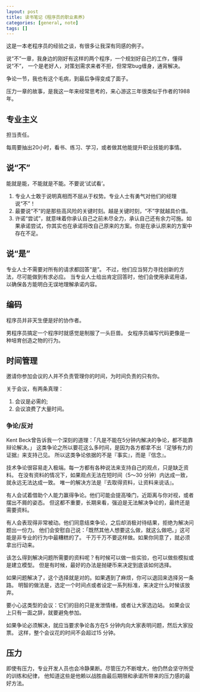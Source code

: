 ```yaml
---
layout: post
title: 读书笔记《程序员的职业素养》
categories: [general, note]
tags: []
---
```


这是一本老程序员的经验之谈，有很多让我深有同感的例子。

说“不”一章，我身边的刚好有这样的两个程序，一个规划好自己的工作，懂得说“不”，
一个是老好人，对策划需求来者不拒，但常常bug缠身，通宵解决。

争论一节，我也有这个毛病，到最后争得变成了面子。

压力一章的故事，是我这一年来经常思考的，来心游这三年很类似于作者的1988年。

## 专业主义 ##
担当责任。

每周要抽出20小时，看书、练习、学习，或者做其他能提升职业技能的事情。

## 说“不” ##
能就是能，不能就是不能。不要说‘试试看’。

1. 专业人士敢于说明真相而不屈从于权势。专业人士有勇气对他们的经理说“不”！
1. 最要说“不”的是那些高风险的关键时刻。越是关键时刻，“不”字就越具价值。
1. 许诺“尝试”，就意味着你承认自己之前未尽全力，承认自己还有余力可施。如果承诺尝试，你其实也在承诺将改自己原来的方案。你是在承认原来的方案中存在不足。

## 说“是” ##
专业人士不需要对所有的请求都回答“是”。
不过，他们应当努力寻找创新的方法，尽可能做到有求必应。
当专业人士给出肯定回答时，他们会使用承诺用语，以确保各方能明白无误地理解承诺内容。

## 编码 ##
程序员并非天生便是好的协作者。

男程序员搞定一个程序时就感觉是制服了一头巨兽。
女程序员编写代码更像是一种培育创造之物的行为。

## 时间管理 ##
邀请你参加会议的人并不负责管理你的时间，为时间负责的只有你。

关于会议，有两条真理： 

1. 会议是必需的; 
1. 会议浪费了大量时间。

### 争论/反对 ###

Kent Beck曾告诉我一个深刻的道理：「凡是不能在5分钟内解决的争论，都不能靠辩论解决。」
这类争论之所以要花这么多时间，是因为各方都拿不出『足够有力的证据』来支持己见。
所以这类争论依据的不是『事实』，而是『信念』。

技术争论很容易走入极端。每一方都有各种说法来支持自己的观点，只是缺乏资料。
在没有资料的情况下，如果观点无法在短时间（5～30 分钟）内达成一致，就永远无法达成一致。
唯一的解决方法是『去取得资料，让资料来说话』。

有人会试着借助个人能力赢得争论。他们可能会提高嗓门，近距离与你对视，或者摆出不屑的姿态。
但这都不重要，长期来看，强迫是无法解决争论的，最终还是需要资料。

有人会表现得非常被动。他们同意结束争论，之后却消极对待结果，拒绝为解决问题出一份力。
他们会安慰自己说：「既然其他人想要这么做，就这么做吧。」这可能是非专业的行为中最糟糕的了。
千万千万不要这样做。如果你同意了，就必须拿出行动来。

该怎么得到解决问题所需要的资料呢？有时候可以做一些实验，也可以做些模拟或是建立模型。
但是有时候，最好的办法是抛硬币来决定到底该如何选择。

如果问题解决了，这个选择就是对的。如果遇到了麻烦，你可以退回来选择另一条路。
明智的做法是，选定一个时间点或者设定一系列标准，来决定什么时候该放弃。

要小心这类型的会议：它们的目的只是发泄情绪，或者让大家选边站。
如果会议上只有一面之辞，就要避免参加。

如果争论必须解决，就应当要求争论各方在5 分钟内向大家表明问题，然后大家投票。
这样，整个会议花的时间不会超过15 分钟。

## 压力 ##
即使有压力，专业开发人员也会冷静果断。尽管压力不断增大，他仍然会坚守所受的训练和纪律，
他知道这些是他赖以战胜由最后期限和承诺所带来的压力感的最好方法。